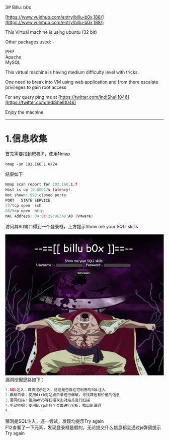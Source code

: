 3# Billu: b0x

[https://www.vulnhub.com/entry/billu-b0x,188/](https://www.vulnhub.com/entry/billu-b0x,188/)

This Virtual machine is using ubuntu \(32 bit\)

Other packages used: -

PHP  
Apache  
MySQL

This virtual machine is having medium difficulty level with tricks.

One need to break into VM using web application and from there escalate privileges to gain root access

For any query ping me at [https://twitter.com/IndiShell1046](https://twitter.com/IndiShell1046)

Enjoy the machine

---

# 1.信息收集

首先需要找到靶机IP，使用Nmap

`nmap -sn 192.168.1.0/24`

结果如下

```go
Nmap scan report for 192.168.1.7
Host is up (0.00017s latency).
Not shown: 998 closed ports
PORT   STATE SERVICE
22/tcp open  ssh
80/tcp open  http
MAC Address: 00:0C:29:06:49:A0 (VMware)
```

访问其80端口得到一个登录框，上方提示Show me your SQLI skills

![](/media/TIM截图20190625111411.png)
漏洞挖掘思路如下：
```go
1.SQL注入：首页提示注入，验证是否存在可利用的SQL注入
2.爆破目录：使用dirb对站点目录进行爆破，寻找其他有价值的信息
3.漏洞扫描：使用AWVS等扫描攻击对站点进行扫描
4.手动挖掘：使用burp对各个页面进行分析，找出新漏洞
5.
```
猜测是SQL注入，逐一尝试，发现均提示Try again  
F12查看了一下元素，发现登录框是假的，无论提交什么信息都会通过js弹窗提示Try again



